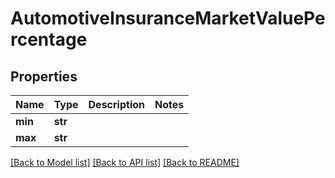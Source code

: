 # AutomotiveInsuranceMarketValuePercentage

## Properties
Name | Type | Description | Notes
------------ | ------------- | ------------- | -------------
**min** | **str** |  | 
**max** | **str** |  | 

[[Back to Model list]](../README.md#documentation-for-models) [[Back to API list]](../README.md#documentation-for-api-endpoints) [[Back to README]](../README.md)

